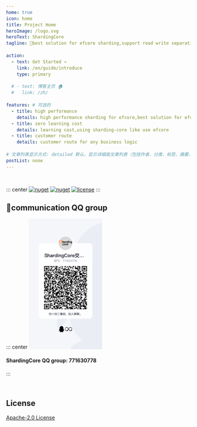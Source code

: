 ```yaml
---
home: true
icon: home
title: Project Home
heroImage: /logo.svg
heroText: ShardingCore
tagline: 🚀best solution for efcore sharding,support read write separation、high performance pagination

action:
  - text: Get Started →
    link: /en/guide/introduce
    type: primary

  # - text: 博客主页 🏠
  #   link: /zh/

features: # 可选的
  - title: high performance 
    details: high performance sharding for efcore,best solution for efcore
  - title: zero learning cost
    details: learning cost,using sharding-core like use efcore
  - title: customer route
    details: customer route for any business logic

# 文章列表显示方式: detailed 默认，显示详细版文章列表（包括作者、分类、标签、摘要、分页等）| simple => 显示简约版文章列表（仅标题和日期）| none 不显示文章列表
postList: none
---
```



<br/>
<p align="center">

::: center
  <a href="https://www.nuget.org/packages/ShardingCore" target="_blank"><img src="https://img.shields.io/nuget/v/ShardingCore.svg?style=flat-square" alt="nuget" class="no-zoom"></a>
  <a href="https://www.nuget.org/stats/packages/ShardingCore?groupby=Version" target="_blank"><img src="https://img.shields.io/nuget/dt/ShardingCore.svg?style=flat-square" alt="nuget" class="no-zoom"></a>
  <a href="https://github.com/xuejmnet/sharding-core/blob/main/LICENSE" target="_blank"><img src="https://img.shields.io/badge/license-Apache 2-blue" alt="license" class="no-zoom"></a>
:::
</p>


## 🔔communication QQ group
::: center
<img src="/join-qq-group.jpg" alt="group number: 771630778" class="no-zoom" style="width:200px;">

#### ShardingCore QQ group: 771630778
:::


<br/>

## License
[Apache-2.0 License](https://github.com/xuejmnet/sharding-core/blob/main/LICENSE)
